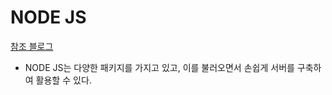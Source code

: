 # NODE JS

[참조 블로그](https://www.zerocho.com/category/NodeJS/post/57774a8eacbd2e9803de0195)

- NODE JS는 다양한 패키지를 가지고 있고, 이를 불러오면서 손쉽게 서버를 구축하여 활용할 수 있다.
